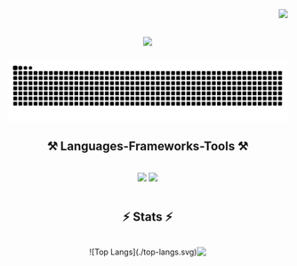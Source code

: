  
<img align="right" src="https://visitor-badge.laobi.icu/badge?page_id=Daniel97er.Daniel97er" />

<h1 align="center">
    <img src="https://readme-typing-svg.herokuapp.com/?font=Righteous&size=35&center=true&vCenter=true&width=500&height=70&duration=4000&lines=Hi+There!+👋;+I'm+Daniel!;" />
</h1>

![Snake animation](https://raw.githubusercontent.com/Daniel97er/Daniel97er/output/github-contribution-grid-snake-dark.svg)

<h2 align="center">⚒️ Languages-Frameworks-Tools ⚒️</h2>
<br>
<div align="center">
    <img src="https://skillicons.dev/icons?i=react,bootstrap,html,css,vscode,github,git" />
    <img src="https://skillicons.dev/icons?i=nodejs,python,javascript,c,java,mysql,flask,django" /><br>
</div>
<br>

<h2 align="center">⚡ Stats ⚡</h2>
<br>

<div style="display: flex; justify-content: center;">
  ![Top Langs](./top-langs.svg)
  <!--<img src="https://github-readme-stats.vercel.app/api/top-langs/?username=Daniel97er&layout=compact&theme=dark&langs_count=6" style="height: 195px;"/> -->
  <img src="https://github-readme-streak-stats.herokuapp.com/?user=Daniel97er&theme=dark" style="height: 195px;"/>
</div>
